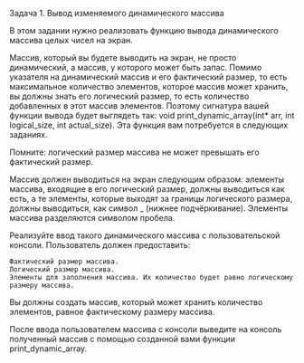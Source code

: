 Задача 1. Вывод изменяемого динамического массива

В этом задании нужно реализовать функцию вывода динамического массива целых чисел на экран.

Массив, который вы будете выводить на экран, не просто динамический, а массив, у которого может быть запас. Помимо указателя на динамический массив и его фактический размер, то есть максимальное количество элементов, которое массив может хранить, вы должны знать его логический размер, то есть количество добавленных в этот массив элементов. Поэтому сигнатура вашей функции вывода будет выглядеть так: void print_dynamic_array(int* arr, int logical_size, int actual_size). Эта функция вам потребуется в следующих заданиях.

Помните: логический размер массива не может превышать его фактический размер.

Массив должен выводиться на экран следующим образом: элементы массива, входящие в его логический размер, должны выводиться как есть, а те элементы, которые выходят за границы логического размера, должны выводиться, как символ _ (нижнее подчёркивание). Элементы массива разделяются символом пробела.

Реализуйте ввод такого динамического массива с пользовательской консоли. Пользователь должен предоставить:

    Фактический размер массива.
    Логический размер массива.
    Элементы для заполнения массива. Их количество будет равно логическому размеру массива.

Вы должны создать массив, который может хранить количество элементов, равное фактическому размеру массива.

После ввода пользователем массива с консоли выведите на консоль полученный массив с помощью созданной вами функции print_dynamic_array.
